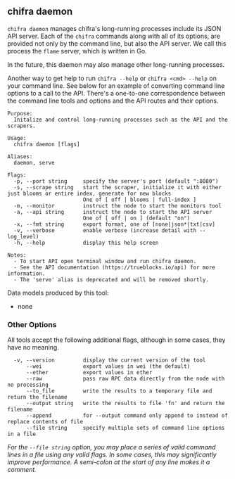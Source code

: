 ## chifra daemon

<!-- markdownlint-disable MD041 -->
`chifra daemon` manages chifra's long-running processes include its JSON API server. Each of the
`chifra` commands along with all of its options, are provided not only by the command line, but
also the API server. We call this process the `flame` server, which is written in Go.

In the future, this daemon may also manage other long-running processes.

Another way to get help to run `chifra --help` or `chifra <cmd> --help` on your command line.
See below for an example of converting command line options to a call to the API. There's a
one-to-one correspondence between the command line tools and options and the API routes and
their options.

```[plaintext]
Purpose:
  Initalize and control long-running processes such as the API and the scrapers.

Usage:
  chifra daemon [flags]

Aliases:
  daemon, serve

Flags:
  -p, --port string     specify the server's port (default ":8080")
  -s, --scrape string   start the scraper, initialize it with either just blooms or entire index, generate for new blocks
                        One of [ off | blooms | full-index ]
  -m, --monitor         instruct the node to start the monitors tool
  -a, --api string      instruct the node to start the API server
                        One of [ off | on ] (default "on")
  -x, --fmt string      export format, one of [none|json*|txt|csv]
  -v, --verbose         enable verbose (increase detail with --log_level)
  -h, --help            display this help screen

Notes:
  - To start API open terminal window and run chifra daemon.
  - See the API documentation (https://trueblocks.io/api) for more information.
  - The 'serve' alias is deprecated and will be removed shortly.
```

Data models produced by this tool:

- none

<!-- markdownlint-disable MD041 -->
### Other Options

All tools accept the following additional flags, although in some cases, they have no meaning.

```[plaintext]
  -v, --version         display the current version of the tool
      --wei             export values in wei (the default)
      --ether           export values in ether
      --raw             pass raw RPC data directly from the node with no processing
      --to_file         write the results to a temporary file and return the filename
      --output string   write the results to file 'fn' and return the filename
      --append          for --output command only append to instead of replace contents of file
      --file string     specify multiple sets of command line options in a file
```

*For the `--file string` option, you may place a series of valid command lines in a file using any
valid flags. In some cases, this may significantly improve performance. A semi-colon at the start
of any line makes it a comment.*

